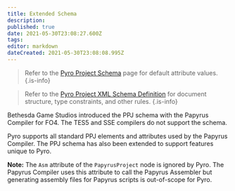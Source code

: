 ```yaml
---
title: Extended Schema
description: 
published: true
date: 2021-05-30T23:08:27.600Z
tags: 
editor: markdown
dateCreated: 2021-05-30T23:08:08.995Z
---
```


> Refer to the [Pyro Project Schema](/pyro/schema) page for default attribute values.
{.is-info}

> Refer to the [Pyro Project XML Schema Definition](https://github.com/fireundubh/pyro/blob/master/pyro/PapyrusProject.xsd) for document structure, type constraints, and other rules.
{.is-info}


Bethesda Game Studios introduced the PPJ schema with the Papyrus Compiler for FO4. The TES5 and SSE compilers do not support the schema.

Pyro supports all standard PPJ elements and attributes used by the Papyrus Compiler. The PPJ schema has also been extended to support features unique to Pyro.

**Note:** The `Asm` attribute of the `PapyrusProject` node is ignored by Pyro. The Papyrus Compiler uses this attribute to call the Papyrus Assembler but generating assembly files for Papyrus scripts is out-of-scope for Pyro.
